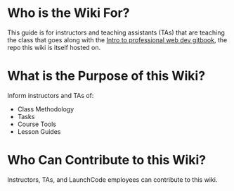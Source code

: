 # Who is the Wiki For?
This guide is for instructors and teaching assistants (TAs) that are teaching the class that goes along with the [Intro to professional web dev gitbook](https://github.com/LaunchCodeEducation/intro-to-professional-web-dev/), the repo this wiki is itself hosted on.

# What is the Purpose of this Wiki?
Inform instructors and TAs of:
* Class Methodology
* Tasks
* Course Tools
* Lesson Guides

# Who Can Contribute to this Wiki?
Instructors, TAs, and LaunchCode employees can contribute to this wiki.
